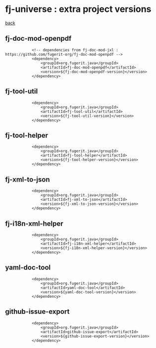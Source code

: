# fj-universe : extra project versions

[back](../../README.md)

## fj-doc-mod-openpdf

```
			<!-- dependencies from fj-doc-mod-jxl : https://github.com/fugerit-org/fj-doc-mod-openpdf -->
			<dependency>
				<groupId>org.fugerit.java</groupId>
				<artifactId>fj-doc-mod-openpdf</artifactId>
				<version>${fj-doc-mod-openpdf-version}</version>
			</dependency>
```

## fj-tool-util

```
			<dependency>
			    <groupId>org.fugerit.java</groupId>
			    <artifactId>fj-tool-util</artifactId>
			    <version>${fj-tool-util-version}</version>
			</dependency>
```

## fj-tool-helper

```
			<dependency>
			    <groupId>org.fugerit.java</groupId>
			    <artifactId>fj-tool-helper</artifactId>
			    <version>${fj-tool-helper-version}</version>
			</dependency>
```

## fj-xml-to-json

```
			<dependency>
			    <groupId>org.fugerit.java</groupId>
			    <artifactId>fj-xml-to-json</artifactId>
			    <version>${fj-xml-to-json-version}</version>
			</dependency>
```

## fj-i18n-xml-helper

```
			<dependency>
			    <groupId>org.fugerit.java</groupId>
			    <artifactId>fj-i18n-xml-helper</artifactId>
			    <version>${fj-i18n-xml-helper-version}</version>
			</dependency>
```

## yaml-doc-tool

```
			<dependency>
				<groupId>org.fugerit.java</groupId>
				<artifactId>yaml-doc-tool</artifactId>
				<version>${yaml-doc-tool-version}</version>
			</dependency>
```

## github-issue-export

```
			<dependency>
				<groupId>org.fugerit.java</groupId>
				<artifactId>github-issue-export</artifactId>
				<version>${github-issue-export-version}</version>
			</dependency>
```